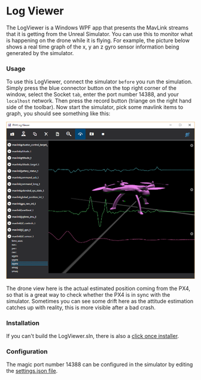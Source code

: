 # Log Viewer

The LogViewer is a Windows WPF app that presents the MavLink streams that it is getting from the
Unreal Simulator.  You can use this to monitor what is happening on the drone while it is flying.
For example, the picture below shows  a real time graph of the x, y an z gyro sensor information being generated by the 
simulator.

### Usage

To use this LogViewer, connect the simulator `before` you run the simulation.  Simply press the blue connector
button on the top right corner of the window, select the Socket `tab`, enter the port number 14388, and
your `localhost` network.  Then press the record button (triange on the right hand side of the toolbar).
Now start the simulator, pick some mavlink items to graph,  you  should see something like this:

![Log Viewer](images/log_viewer.png)

The drone view here is the actual estimated position coming from the PX4, so that is a great way to check
whether the PX4 is in sync with the simulator.  Sometimes you can see some drift here as the attitude
estimation catches up with reality, this is more visible after a bad crash.

### Installation

If you can't build the LogViewer.sln, there is also a 
[click once installer](http://www.lovettsoftware.com/LovettSoftware/Downloads/Px4LogViewer/Px4LogViewer.application).

### Configuration

The magic port number 14388 can be configured in the simulator by editing the [settings.json file](settings.md).


